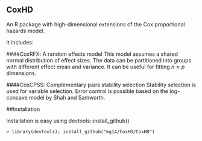 CoxHD
-----
An R package with high-dimensional extensions of the Cox proportional hazards model.

It includes:

####CoxRFX: A random effects model
This model assumes a shared normal distribution of effect sizes. The data can be partitioned into groups with different effect mean and variance. 
It can be useful for fitting $n\approx p$ dimensions.
 
####CoxCPSS: Complementary pairs stability selection
Stability selection is used for variable selection. Error control is possible based on the log-concave model by Shah and Samworth.

##Installation

Installation is easy using devtools::install_github()

	> library(devtools); install_github("mg14/CoxHD/CoxHD")